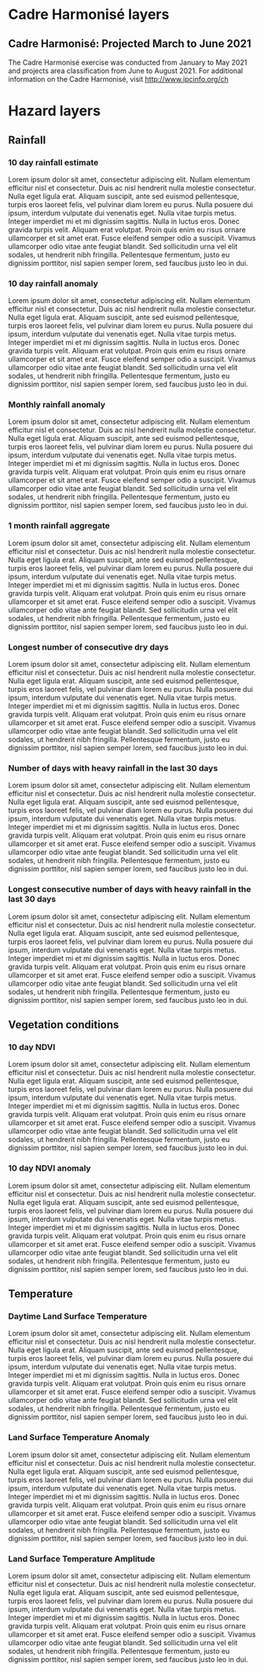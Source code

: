 # Cadre Harmonisé layers

## Cadre Harmonisé: Projected March to June 2021

The Cadre Harmonisé exercise was conducted from January to May 2021 and projects area classification from June to August 2021. For additional information on the Cadre Harmonisé, visit <a href="http://www.ipcinfo.org/ch" target="_blank">http://www.ipcinfo.org/ch</a>

# Hazard layers

## Rainfall

### 10 day rainfall estimate

Lorem ipsum dolor sit amet, consectetur adipiscing elit. Nullam elementum efficitur nisl et consectetur. Duis ac nisl hendrerit nulla molestie consectetur. Nulla eget ligula erat. Aliquam suscipit, ante sed euismod pellentesque, turpis eros laoreet felis, vel pulvinar diam lorem eu purus. Nulla posuere dui ipsum, interdum vulputate dui venenatis eget. Nulla vitae turpis metus. Integer imperdiet mi et mi dignissim sagittis. Nulla in luctus eros. Donec gravida turpis velit. Aliquam erat volutpat. Proin quis enim eu risus ornare ullamcorper et sit amet erat. Fusce eleifend semper odio a suscipit. Vivamus ullamcorper odio vitae ante feugiat blandit. Sed sollicitudin urna vel elit sodales, ut hendrerit nibh fringilla. Pellentesque fermentum, justo eu dignissim porttitor, nisl sapien semper lorem, sed faucibus justo leo in dui.

### 10 day rainfall anomaly

Lorem ipsum dolor sit amet, consectetur adipiscing elit. Nullam elementum efficitur nisl et consectetur. Duis ac nisl hendrerit nulla molestie consectetur. Nulla eget ligula erat. Aliquam suscipit, ante sed euismod pellentesque, turpis eros laoreet felis, vel pulvinar diam lorem eu purus. Nulla posuere dui ipsum, interdum vulputate dui venenatis eget. Nulla vitae turpis metus. Integer imperdiet mi et mi dignissim sagittis. Nulla in luctus eros. Donec gravida turpis velit. Aliquam erat volutpat. Proin quis enim eu risus ornare ullamcorper et sit amet erat. Fusce eleifend semper odio a suscipit. Vivamus ullamcorper odio vitae ante feugiat blandit. Sed sollicitudin urna vel elit sodales, ut hendrerit nibh fringilla. Pellentesque fermentum, justo eu dignissim porttitor, nisl sapien semper lorem, sed faucibus justo leo in dui.

### Monthly rainfall anomaly

Lorem ipsum dolor sit amet, consectetur adipiscing elit. Nullam elementum efficitur nisl et consectetur. Duis ac nisl hendrerit nulla molestie consectetur. Nulla eget ligula erat. Aliquam suscipit, ante sed euismod pellentesque, turpis eros laoreet felis, vel pulvinar diam lorem eu purus. Nulla posuere dui ipsum, interdum vulputate dui venenatis eget. Nulla vitae turpis metus. Integer imperdiet mi et mi dignissim sagittis. Nulla in luctus eros. Donec gravida turpis velit. Aliquam erat volutpat. Proin quis enim eu risus ornare ullamcorper et sit amet erat. Fusce eleifend semper odio a suscipit. Vivamus ullamcorper odio vitae ante feugiat blandit. Sed sollicitudin urna vel elit sodales, ut hendrerit nibh fringilla. Pellentesque fermentum, justo eu dignissim porttitor, nisl sapien semper lorem, sed faucibus justo leo in dui.

### 1 month rainfall aggregate

Lorem ipsum dolor sit amet, consectetur adipiscing elit. Nullam elementum efficitur nisl et consectetur. Duis ac nisl hendrerit nulla molestie consectetur. Nulla eget ligula erat. Aliquam suscipit, ante sed euismod pellentesque, turpis eros laoreet felis, vel pulvinar diam lorem eu purus. Nulla posuere dui ipsum, interdum vulputate dui venenatis eget. Nulla vitae turpis metus. Integer imperdiet mi et mi dignissim sagittis. Nulla in luctus eros. Donec gravida turpis velit. Aliquam erat volutpat. Proin quis enim eu risus ornare ullamcorper et sit amet erat. Fusce eleifend semper odio a suscipit. Vivamus ullamcorper odio vitae ante feugiat blandit. Sed sollicitudin urna vel elit sodales, ut hendrerit nibh fringilla. Pellentesque fermentum, justo eu dignissim porttitor, nisl sapien semper lorem, sed faucibus justo leo in dui.

### Longest number of consecutive dry days

Lorem ipsum dolor sit amet, consectetur adipiscing elit. Nullam elementum efficitur nisl et consectetur. Duis ac nisl hendrerit nulla molestie consectetur. Nulla eget ligula erat. Aliquam suscipit, ante sed euismod pellentesque, turpis eros laoreet felis, vel pulvinar diam lorem eu purus. Nulla posuere dui ipsum, interdum vulputate dui venenatis eget. Nulla vitae turpis metus. Integer imperdiet mi et mi dignissim sagittis. Nulla in luctus eros. Donec gravida turpis velit. Aliquam erat volutpat. Proin quis enim eu risus ornare ullamcorper et sit amet erat. Fusce eleifend semper odio a suscipit. Vivamus ullamcorper odio vitae ante feugiat blandit. Sed sollicitudin urna vel elit sodales, ut hendrerit nibh fringilla. Pellentesque fermentum, justo eu dignissim porttitor, nisl sapien semper lorem, sed faucibus justo leo in dui.

### Number of days with heavy rainfall in the last 30 days

Lorem ipsum dolor sit amet, consectetur adipiscing elit. Nullam elementum efficitur nisl et consectetur. Duis ac nisl hendrerit nulla molestie consectetur. Nulla eget ligula erat. Aliquam suscipit, ante sed euismod pellentesque, turpis eros laoreet felis, vel pulvinar diam lorem eu purus. Nulla posuere dui ipsum, interdum vulputate dui venenatis eget. Nulla vitae turpis metus. Integer imperdiet mi et mi dignissim sagittis. Nulla in luctus eros. Donec gravida turpis velit. Aliquam erat volutpat. Proin quis enim eu risus ornare ullamcorper et sit amet erat. Fusce eleifend semper odio a suscipit. Vivamus ullamcorper odio vitae ante feugiat blandit. Sed sollicitudin urna vel elit sodales, ut hendrerit nibh fringilla. Pellentesque fermentum, justo eu dignissim porttitor, nisl sapien semper lorem, sed faucibus justo leo in dui.

### Longest consecutive number of days with heavy rainfall in the last 30 days

Lorem ipsum dolor sit amet, consectetur adipiscing elit. Nullam elementum efficitur nisl et consectetur. Duis ac nisl hendrerit nulla molestie consectetur. Nulla eget ligula erat. Aliquam suscipit, ante sed euismod pellentesque, turpis eros laoreet felis, vel pulvinar diam lorem eu purus. Nulla posuere dui ipsum, interdum vulputate dui venenatis eget. Nulla vitae turpis metus. Integer imperdiet mi et mi dignissim sagittis. Nulla in luctus eros. Donec gravida turpis velit. Aliquam erat volutpat. Proin quis enim eu risus ornare ullamcorper et sit amet erat. Fusce eleifend semper odio a suscipit. Vivamus ullamcorper odio vitae ante feugiat blandit. Sed sollicitudin urna vel elit sodales, ut hendrerit nibh fringilla. Pellentesque fermentum, justo eu dignissim porttitor, nisl sapien semper lorem, sed faucibus justo leo in dui.

## Vegetation conditions

### 10 day NDVI

Lorem ipsum dolor sit amet, consectetur adipiscing elit. Nullam elementum efficitur nisl et consectetur. Duis ac nisl hendrerit nulla molestie consectetur. Nulla eget ligula erat. Aliquam suscipit, ante sed euismod pellentesque, turpis eros laoreet felis, vel pulvinar diam lorem eu purus. Nulla posuere dui ipsum, interdum vulputate dui venenatis eget. Nulla vitae turpis metus. Integer imperdiet mi et mi dignissim sagittis. Nulla in luctus eros. Donec gravida turpis velit. Aliquam erat volutpat. Proin quis enim eu risus ornare ullamcorper et sit amet erat. Fusce eleifend semper odio a suscipit. Vivamus ullamcorper odio vitae ante feugiat blandit. Sed sollicitudin urna vel elit sodales, ut hendrerit nibh fringilla. Pellentesque fermentum, justo eu dignissim porttitor, nisl sapien semper lorem, sed faucibus justo leo in dui.

### 10 day NDVI anomaly

Lorem ipsum dolor sit amet, consectetur adipiscing elit. Nullam elementum efficitur nisl et consectetur. Duis ac nisl hendrerit nulla molestie consectetur. Nulla eget ligula erat. Aliquam suscipit, ante sed euismod pellentesque, turpis eros laoreet felis, vel pulvinar diam lorem eu purus. Nulla posuere dui ipsum, interdum vulputate dui venenatis eget. Nulla vitae turpis metus. Integer imperdiet mi et mi dignissim sagittis. Nulla in luctus eros. Donec gravida turpis velit. Aliquam erat volutpat. Proin quis enim eu risus ornare ullamcorper et sit amet erat. Fusce eleifend semper odio a suscipit. Vivamus ullamcorper odio vitae ante feugiat blandit. Sed sollicitudin urna vel elit sodales, ut hendrerit nibh fringilla. Pellentesque fermentum, justo eu dignissim porttitor, nisl sapien semper lorem, sed faucibus justo leo in dui.

## Temperature

### Daytime Land Surface Temperature

Lorem ipsum dolor sit amet, consectetur adipiscing elit. Nullam elementum efficitur nisl et consectetur. Duis ac nisl hendrerit nulla molestie consectetur. Nulla eget ligula erat. Aliquam suscipit, ante sed euismod pellentesque, turpis eros laoreet felis, vel pulvinar diam lorem eu purus. Nulla posuere dui ipsum, interdum vulputate dui venenatis eget. Nulla vitae turpis metus. Integer imperdiet mi et mi dignissim sagittis. Nulla in luctus eros. Donec gravida turpis velit. Aliquam erat volutpat. Proin quis enim eu risus ornare ullamcorper et sit amet erat. Fusce eleifend semper odio a suscipit. Vivamus ullamcorper odio vitae ante feugiat blandit. Sed sollicitudin urna vel elit sodales, ut hendrerit nibh fringilla. Pellentesque fermentum, justo eu dignissim porttitor, nisl sapien semper lorem, sed faucibus justo leo in dui.

### Land Surface Temperature Anomaly

Lorem ipsum dolor sit amet, consectetur adipiscing elit. Nullam elementum efficitur nisl et consectetur. Duis ac nisl hendrerit nulla molestie consectetur. Nulla eget ligula erat. Aliquam suscipit, ante sed euismod pellentesque, turpis eros laoreet felis, vel pulvinar diam lorem eu purus. Nulla posuere dui ipsum, interdum vulputate dui venenatis eget. Nulla vitae turpis metus. Integer imperdiet mi et mi dignissim sagittis. Nulla in luctus eros. Donec gravida turpis velit. Aliquam erat volutpat. Proin quis enim eu risus ornare ullamcorper et sit amet erat. Fusce eleifend semper odio a suscipit. Vivamus ullamcorper odio vitae ante feugiat blandit. Sed sollicitudin urna vel elit sodales, ut hendrerit nibh fringilla. Pellentesque fermentum, justo eu dignissim porttitor, nisl sapien semper lorem, sed faucibus justo leo in dui.

### Land Surface Temperature Amplitude

Lorem ipsum dolor sit amet, consectetur adipiscing elit. Nullam elementum efficitur nisl et consectetur. Duis ac nisl hendrerit nulla molestie consectetur. Nulla eget ligula erat. Aliquam suscipit, ante sed euismod pellentesque, turpis eros laoreet felis, vel pulvinar diam lorem eu purus. Nulla posuere dui ipsum, interdum vulputate dui venenatis eget. Nulla vitae turpis metus. Integer imperdiet mi et mi dignissim sagittis. Nulla in luctus eros. Donec gravida turpis velit. Aliquam erat volutpat. Proin quis enim eu risus ornare ullamcorper et sit amet erat. Fusce eleifend semper odio a suscipit. Vivamus ullamcorper odio vitae ante feugiat blandit. Sed sollicitudin urna vel elit sodales, ut hendrerit nibh fringilla. Pellentesque fermentum, justo eu dignissim porttitor, nisl sapien semper lorem, sed faucibus justo leo in dui.